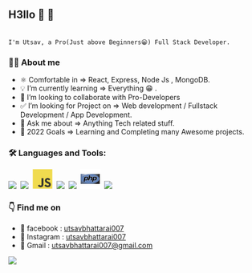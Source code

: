 ## H3llo 👋 👋


```

I'm Utsav, a Pro(Just above Beginners😁) Full Stack Developer.

```


### 👨‍💻 About me

- ⚛️ Comfortable in => React, Express, Node Js , MongoDB.
- 💡 I’m currently learning => Everything 😁 .
- 👯 I’m looking to collaborate with Pro-Developers
- ✅ I’m looking for Project on => Web development / Fullstack Development / App Development.
- 💬 Ask me about =>  Anything Tech related stuff.
- 🎯 2022 Goals => Learning and Completing many Awesome projects.



###  🛠 Languages and Tools:

<span><img src="https://cdn.jsdelivr.net/gh/devicons/devicon@latest/icons/html5/html5-plain.svg" width="40px"></span>&nbsp;
<span><img src="https://cdn.jsdelivr.net/gh/devicons/devicon@latest/icons/css3/css3-plain.svg" width="40px"></span>&nbsp;
<span><img src="https://raw.githubusercontent.com/devicons/devicon/master/icons/javascript/javascript-original.svg" width="40px"></span>&nbsp;
<span><img src="https://cdn.jsdelivr.net/gh/devicons/devicon@latest/icons/react/react-original.svg" width="40px"></span>&nbsp;
<span><img src="https://cdn.jsdelivr.net/gh/devicons/devicon@latest/icons/nodejs/nodejs-plain.svg" width="40px"></span>&nbsp;
<span><img src="https://raw.githubusercontent.com/devicons/devicon/master/icons/php/php-original.svg" width="40px"></span>&nbsp;
<span><img src="https://www.vectorlogo.zone/logos/mongodb/mongodb-icon.svg" width="40px"></span>&nbsp;





### 👇 Find me on 

- 🔗 facebook : <a  target="_blank" href = "https://www.facebook.com/utsavbhattarai007"> utsavbhattarai007 </a>
- 🔗 Instagram : <a target="_blank" href = "https://www.instagram.com/utsavbhattarai007"> utsavbhattarai007 </a>
- 🔗 Gmail : utsavbhattarai007@gmail.com


<img src="https://github-readme-stats.vercel.app/api?username=utsavbhattarai007&show_icons=true"/>
 

 
